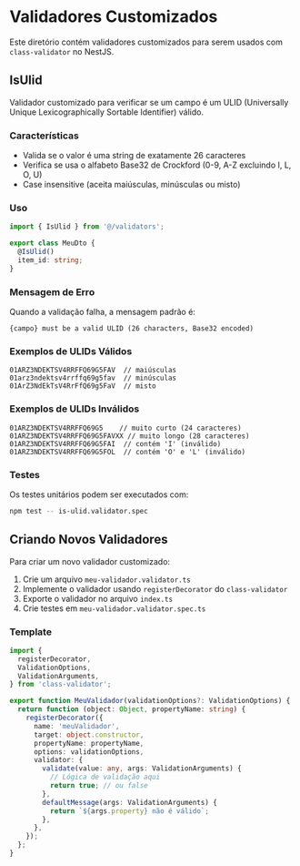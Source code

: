 # Validadores Customizados

Este diretório contém validadores customizados para serem usados com `class-validator` no NestJS.

## IsUlid

Validador customizado para verificar se um campo é um ULID (Universally Unique Lexicographically Sortable Identifier) válido.

### Características

- Valida se o valor é uma string de exatamente 26 caracteres
- Verifica se usa o alfabeto Base32 de Crockford (0-9, A-Z excluindo I, L, O, U)
- Case insensitive (aceita maiúsculas, minúsculas ou misto)

### Uso

```typescript
import { IsUlid } from '@/validators';

export class MeuDto {
  @IsUlid()
  item_id: string;
}
```

### Mensagem de Erro

Quando a validação falha, a mensagem padrão é:

```
{campo} must be a valid ULID (26 characters, Base32 encoded)
```

### Exemplos de ULIDs Válidos

```
01ARZ3NDEKTSV4RRFFQ69G5FAV  // maiúsculas
01arz3ndektsv4rrffq69g5fav  // minúsculas
01ArZ3NdEkTsV4RrFfQ69g5FaV  // misto
```

### Exemplos de ULIDs Inválidos

```
01ARZ3NDEKTSV4RRFFQ69G5    // muito curto (24 caracteres)
01ARZ3NDEKTSV4RRFFQ69G5FAVXX // muito longo (28 caracteres)
01ARZ3NDEKTSV4RRFFQ69G5FAI  // contém 'I' (inválido)
01ARZ3NDEKTSV4RRFFQ69G5FOL  // contém 'O' e 'L' (inválido)
```

### Testes

Os testes unitários podem ser executados com:

```bash
npm test -- is-ulid.validator.spec
```

## Criando Novos Validadores

Para criar um novo validador customizado:

1. Crie um arquivo `meu-validador.validator.ts`
2. Implemente o validador usando `registerDecorator` do `class-validator`
3. Exporte o validador no arquivo `index.ts`
4. Crie testes em `meu-validador.validator.spec.ts`

### Template

```typescript
import {
  registerDecorator,
  ValidationOptions,
  ValidationArguments,
} from 'class-validator';

export function MeuValidador(validationOptions?: ValidationOptions) {
  return function (object: Object, propertyName: string) {
    registerDecorator({
      name: 'meuValidador',
      target: object.constructor,
      propertyName: propertyName,
      options: validationOptions,
      validator: {
        validate(value: any, args: ValidationArguments) {
          // Lógica de validação aqui
          return true; // ou false
        },
        defaultMessage(args: ValidationArguments) {
          return `${args.property} não é válido`;
        },
      },
    });
  };
}
```
